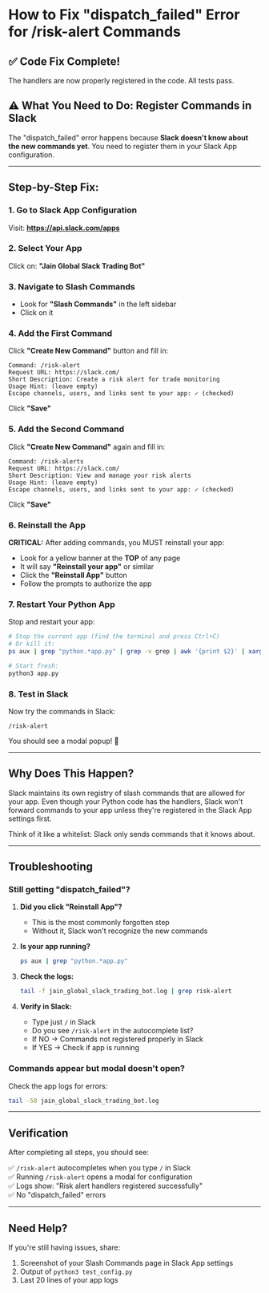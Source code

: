 # How to Fix "dispatch_failed" Error for /risk-alert Commands

## ✅ Code Fix Complete!

The handlers are now properly registered in the code. All tests pass.

## ⚠️ What You Need to Do: Register Commands in Slack

The "dispatch_failed" error happens because **Slack doesn't know about the new commands yet**. You need to register them in your Slack App configuration.

---

## Step-by-Step Fix:

### 1. Go to Slack App Configuration

Visit: **https://api.slack.com/apps**

### 2. Select Your App

Click on: **"Jain Global Slack Trading Bot"**

### 3. Navigate to Slash Commands

- Look for **"Slash Commands"** in the left sidebar
- Click on it

### 4. Add the First Command

Click **"Create New Command"** button and fill in:

```
Command: /risk-alert
Request URL: https://slack.com/
Short Description: Create a risk alert for trade monitoring
Usage Hint: (leave empty)
Escape channels, users, and links sent to your app: ✓ (checked)
```

Click **"Save"**

### 5. Add the Second Command

Click **"Create New Command"** again and fill in:

```
Command: /risk-alerts
Request URL: https://slack.com/
Short Description: View and manage your risk alerts
Usage Hint: (leave empty)
Escape channels, users, and links sent to your app: ✓ (checked)
```

Click **"Save"**

### 6. Reinstall the App

**CRITICAL:** After adding commands, you MUST reinstall your app:

- Look for a yellow banner at the **TOP** of any page
- It will say **"Reinstall your app"** or similar
- Click the **"Reinstall App"** button
- Follow the prompts to authorize the app

### 7. Restart Your Python App

Stop and restart your app:

```bash
# Stop the current app (find the terminal and press Ctrl+C)
# Or kill it:
ps aux | grep "python.*app.py" | grep -v grep | awk '{print $2}' | xargs kill

# Start fresh:
python3 app.py
```

### 8. Test in Slack

Now try the commands in Slack:

```
/risk-alert
```

You should see a modal popup! 🎉

---

## Why Does This Happen?

Slack maintains its own registry of slash commands that are allowed for your app. Even though your Python code has the handlers, Slack won't forward commands to your app unless they're registered in the Slack App settings first.

Think of it like a whitelist: Slack only sends commands that it knows about.

---

## Troubleshooting

### Still getting "dispatch_failed"?

1. **Did you click "Reinstall App"?**
   - This is the most commonly forgotten step
   - Without it, Slack won't recognize the new commands

2. **Is your app running?**
   ```bash
   ps aux | grep "python.*app.py"
   ```

3. **Check the logs:**
   ```bash
   tail -f jain_global_slack_trading_bot.log | grep risk-alert
   ```

4. **Verify in Slack:**
   - Type just `/` in Slack
   - Do you see `/risk-alert` in the autocomplete list?
   - If NO → Commands not registered properly in Slack
   - If YES → Check if app is running

### Commands appear but modal doesn't open?

Check the app logs for errors:
```bash
tail -50 jain_global_slack_trading_bot.log
```

---

## Verification

After completing all steps, you should see:

✅ `/risk-alert` autocompletes when you type `/` in Slack  
✅ Running `/risk-alert` opens a modal for configuration  
✅ Logs show: "Risk alert handlers registered successfully"  
✅ No "dispatch_failed" errors

---

## Need Help?

If you're still having issues, share:
1. Screenshot of your Slash Commands page in Slack App settings
2. Output of `python3 test_config.py`
3. Last 20 lines of your app logs

